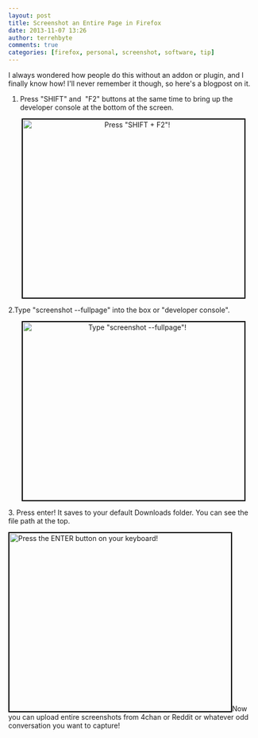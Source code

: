 ```yaml
---
layout: post
title: Screenshot an Entire Page in Firefox
date: 2013-11-07 13:26
author: terrehbyte
comments: true
categories: [firefox, personal, screenshot, software, tip]
---
```

I always wondered how people do this without an addon or plugin, and I finally know how! I'll never remember it though, so here's a blogpost on it.

1. Press "SHIFT" and&nbsp; "F2" buttons at the same time to bring up the developer console at the bottom of the screen.
<p style="text-align:center;"><a href="http://terrehbyte.files.wordpress.com/2013/11/step-1-open-the-dev-console.gif"><img class="size-full wp-image-4045 aligncenter" style="border:2px solid black;" alt="Press &quot;SHIFT + F2&quot;!" src="http://terrehbyte.files.wordpress.com/2013/11/step-1-open-the-dev-console.gif" width="447" height="359" /></a></p>
2.Type "screenshot --fullpage" into the box or "developer console".
<p style="text-align:center;"><a href="http://terrehbyte.files.wordpress.com/2013/11/step-2-enter-the-commands.gif"><img class="size-full wp-image-4046 aligncenter" style="border:2px solid black;" alt="Type &quot;screenshot --fullpage&quot;!" src="http://terrehbyte.files.wordpress.com/2013/11/step-2-enter-the-commands.gif" width="447" height="359" /></a></p>
3. Press enter! It saves to your default Downloads folder. You can see the file path at the top.
<p style="text-align:left;"><a href="http://terrehbyte.files.wordpress.com/2013/11/step-3-press-enter.gif"><img class="aligncenter size-full wp-image-4047" style="border:2px solid black;" title=" " alt="Press the ENTER button on your keyboard!" src="http://terrehbyte.files.wordpress.com/2013/11/step-3-press-enter.gif" width="447" height="359" /></a>Now you can upload entire screenshots from 4chan or Reddit or whatever odd conversation you want to capture!</p>
